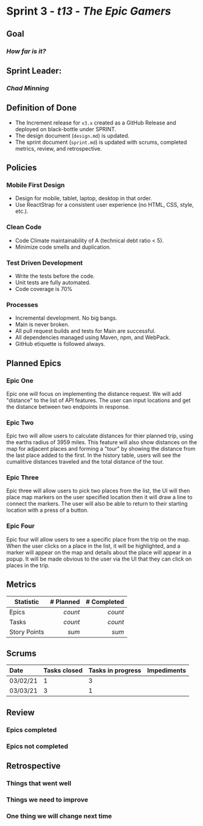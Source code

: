 # Sprint 3 - *t13* - *The Epic Gamers*

## Goal
### *How far is it?*

## Sprint Leader: 
### *Chad Minning*

## Definition of Done

* The Increment release for `v3.x` created as a GitHub Release and deployed on black-bottle under SPRINT.
* The design document (`design.md`) is updated.
* The sprint document (`sprint.md`) is updated with scrums, completed metrics, review, and retrospective.

## Policies

### Mobile First Design
* Design for mobile, tablet, laptop, desktop in that order.
* Use ReactStrap for a consistent user experience (no HTML, CSS, style, etc.).

### Clean Code
* Code Climate maintainability of A (technical debt ratio < 5).
* Minimize code smells and duplication.

### Test Driven Development
* Write the tests before the code.
* Unit tests are fully automated.
* Code coverage is 70%

### Processes
* Incremental development.  No big bangs.
* Main is never broken. 
* All pull request builds and tests for Main are successful.
* All dependencies managed using Maven, npm, and WebPack.
* GitHub etiquette is followed always.


## Planned Epics

### Epic One
Epic one will focus on implementing the distance request. We will add "distance" to the list of API features. The user can input locations and get the distance between two endpoints in response.
### Epic Two
Epic two will allow users to calculate distances for thier planned trip, using the earths radius of 3959 miles. This feature will also show distances on the map for adjacent places and forming a "tour" by showing the distance from the last place added to the first. In the history table, users will see the cumalitive distances traveled and the total distance of the tour.
### Epic Three
Epic three will allow users to pick two places from the list, the UI will then place map markers on the user specified location then it will draw a line to connect the markers. The user will also be able to return to their starting location with a press of a button. 
### Epic Four
Epic four will allow users to see a specific place from the trip on the map. When the user clicks on a place in the list, it will be highlighted, and a marker will appear on the map and details about the place will appear in a popup. It will be made obvious to the user via the UI that they can click on places in the trip.

## Metrics

| Statistic | # Planned | # Completed |
| --- | ---: | ---: |
| Epics | *count* | *count* |
| Tasks |  *count*   | *count* | 
| Story Points |  *sum*  | *sum* | 


## Scrums

| Date | Tasks closed  | Tasks in progress | Impediments |
| :--- | :--- | :--- | :--- |
| 03/02/21 | 1 | 3 |  | 
| 03/03/21 | 3 | 1 |  |


## Review

### Epics completed  

### Epics not completed 

## Retrospective

### Things that went well

### Things we need to improve

### One thing we will change next time
